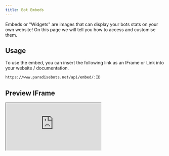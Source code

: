 ```yaml
---
title: Bot Embeds
---
```


Embeds or "Widgets" are images that can display your bots stats on your own website! On this page we will tell you how to access and customise them.


## Usage
To use the embed, you can insert the following link as an IFrame or Link into your website / documentation.

```markdown
https://www.paradisebots.net/api/embed/:ID
```

## Preview IFrame

<Iframe src="https://www.paradisebots.net/api/embed/650872568374493185.png"/>

![](https://www.paradisebots.net/api/embed/650872568374493185)

In this example we use just a plain embed but it can also be .svg, .png. We recommend SVG for the best quality.
https://top.gg/api/widget/owner/:ID.svg
Preview

The /owner/ can be replaced with the following to get the 4 other smaller widgets: status,upvotes,servers and lib. You can also append a querystring to hide the avatar on the smaller widgets: ?noavatar=true
Preview

Customization
The current sections of the widget available for customization are as follows
Widget Querystring Parameters
Parameter	Large Widget	Small Widget	Value
topcolor	✓		Hexadecimal
middlecolor	✓		Hexadecimal
usernamecolor	✓		Hexadecimal
certifiedcolor	✓		Hexadecimal
datacolor	✓		Hexadecimal
labelcolor	✓		Hexadecimal
highlightcolor	✓		Hexadecimal
avatarbg		✓	Hexadecimal
leftcolor		✓	Hexadecimal
rightcolor		✓	Hexadecimal
lefttextcolor		✓	Hexadecimal
righttextcolor		✓	Hexadecimal
Example of Customization
This is an example of changing the colors of the large widget
https://top.gg/api/widget/270904126974590976.svg?usernamecolor=FFFFFF&topcolor=000000
This is a preview of the examples output.


https://www.paradisebots.net/api/embed/650872568374493185
